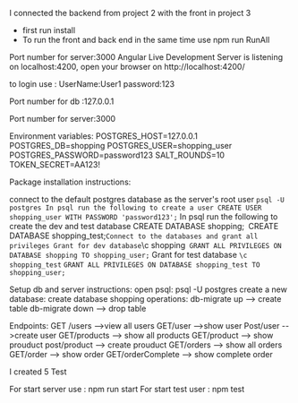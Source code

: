 I connected the backend from project 2 with the front in project 3
- first run install
- To run the front and back end in the same time use npm run RunAll

Port number for server:3000
Angular Live Development Server is listening on localhost:4200, open your browser on http://localhost:4200/

to login use :
UserName:User1
password:123


Port number for db :127.0.0.1

Port number for server:3000

Environment variables:
POSTGRES_HOST=127.0.0.1
POSTGRES_DB=shopping
POSTGRES_USER=shopping_user
POSTGRES_PASSWORD=password123
SALT_ROUNDS=10
TOKEN_SECRET=AA123!

Package installation instructions:

connect to the default postgres database as the server's root user `psql -U postgres
In psql run the following to create a user
CREATE USER shopping_user WITH PASSWORD 'password123';`
In psql run the following to create the dev and test database
CREATE DATABASE shopping;`
`CREATE DATABASE shopping_test;`
Connect to the databases and grant all privileges
Grant for dev database
`\c shopping`
GRANT ALL PRIVILEGES ON DATABASE shopping TO shopping_user;` Grant for test database
`\c shopping_test`
`GRANT ALL PRIVILEGES ON DATABASE shopping_test TO shopping_user;` 

Setup db and server instructions:
open psql: psql -U postgres
create a new database: create database shopping 
 operations:
 db-migrate up --> create table 
 db-migrate down --> drop table 


Endpoints:
GET /users -->view all users
GET/user -->show user
Post/user -->create user
GET/products --> show all products 
GET/product --> show prouduct 
post/product --> create prouduct 
GET/orders --> show all orders 
GET/order --> show order
GET/orderComplete --> show complete order 


 
I created 5 Test 

For start server use : npm run start 
For start test user : npm test



